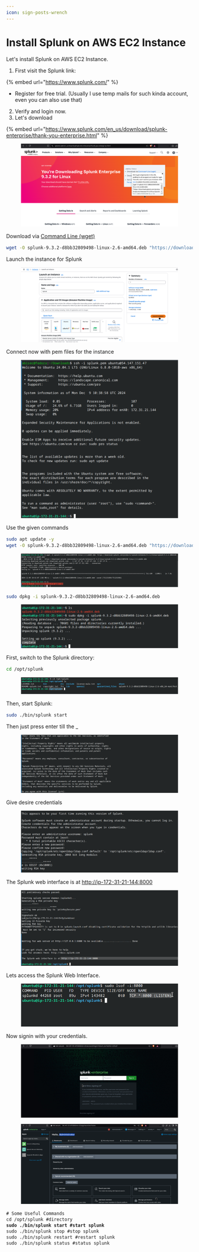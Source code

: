 ```yaml
---
icon: sign-posts-wrench
---
```


# Install Splunk on AWS EC2 Instance

Let's install Splunk on AWS EC2 Instance.&#x20;

1. First visit the Splunk link:&#x20;

{% embed url="https://www.splunk.com/" %}

* Register for free trial. (Usually I use temp mails for such kinda account, even you can also use that)&#x20;

2. Verify and login now.
3. Let's download

{% embed url="https://www.splunk.com/en_us/download/splunk-enterprise/thank-you-enterprise.html" %}

<figure><img src="../../.gitbook/assets/image (3) (1) (1) (1) (1) (1) (1) (1) (1) (1) (1) (1) (1) (1).png" alt=""><figcaption></figcaption></figure>

Download via [Command Line (wget)](https://www.splunk.com/en_us/download/splunk-enterprise/thank-you-enterprise.html)

```bash
wget -O splunk-9.3.2-d8bb32809498-linux-2.6-amd64.deb "https://download.splunk.com/products/splunk/releases/9.3.2/linux/splunk-9.3.2-d8bb32809498-linux-2.6-amd64.deb"
```

Launch the instance for Splunk

<figure><img src="../../.gitbook/assets/image (5) (1) (1) (1) (1) (1) (1) (1).png" alt=""><figcaption></figcaption></figure>

Connect now with pem files for the instance

<figure><img src="../../.gitbook/assets/image (6) (1) (1) (1) (1) (1).png" alt=""><figcaption></figcaption></figure>

Use the given commands

```bash
sudo apt update -y
wget -O splunk-9.3.2-d8bb32809498-linux-2.6-amd64.deb "https://download.splunk.com/products/splunk/releases/9.3.2/linux/splunk-9.3.2-d8bb32809498-linux-2.6-amd64.deb"

```

<figure><img src="../../.gitbook/assets/image (8).png" alt=""><figcaption></figcaption></figure>

```bash
sudo dpkg -i splunk-9.3.2-d8bb32809498-linux-2.6-amd64.deb
```

<figure><img src="../../.gitbook/assets/image (9).png" alt=""><figcaption></figcaption></figure>

First, switch to the Splunk directory:

```bash
cd /opt/splunk
```

<figure><img src="../../.gitbook/assets/image (10).png" alt=""><figcaption></figcaption></figure>

Then, start Splunk:

```bash
sudo ./bin/splunk start

```

Then just press enter till the  \_

<figure><img src="../../.gitbook/assets/image (11).png" alt=""><figcaption></figcaption></figure>

Give desire credentials

<figure><img src="../../.gitbook/assets/image (12).png" alt=""><figcaption></figcaption></figure>

The Splunk web interface is at [http://ip-172-31-21-144:8000](http://ip-172-31-21-144:8000)

<figure><img src="../../.gitbook/assets/image (13).png" alt=""><figcaption></figcaption></figure>

Lets access the Splunk Web Interface.&#x20;

<figure><img src="../../.gitbook/assets/image (14).png" alt=""><figcaption></figcaption></figure>

Now signin with your credentials.

<figure><img src="../../.gitbook/assets/image (18).png" alt=""><figcaption></figcaption></figure>

<figure><img src="../../.gitbook/assets/image (19).png" alt=""><figcaption></figcaption></figure>

<pre class="language-bash"><code class="lang-bash"># Some Useful Commands
cd /opt/splunk #directory
<strong>sudo ./bin/splunk start #start splunk
</strong>sudo ./bin/splunk stop #stop splunk
sudo ./bin/splunk restart #restart splunk
sudo ./bin/splunk status #status splunk
</code></pre>

